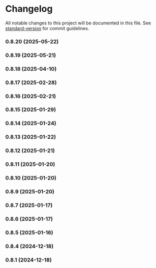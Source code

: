 # Changelog

All notable changes to this project will be documented in this file. See [standard-version](https://github.com/conventional-changelog/standard-version) for commit guidelines.

### 0.8.20 (2025-05-22)

### 0.8.19 (2025-05-21)

### 0.8.18 (2025-04-10)

### 0.8.17 (2025-02-28)

### 0.8.16 (2025-02-21)

### 0.8.15 (2025-01-29)

### 0.8.14 (2025-01-24)

### 0.8.13 (2025-01-22)

### 0.8.12 (2025-01-21)

### 0.8.11 (2025-01-20)

### 0.8.10 (2025-01-20)

### 0.8.9 (2025-01-20)

### 0.8.7 (2025-01-17)

### 0.8.6 (2025-01-17)

### 0.8.5 (2025-01-16)

### 0.8.4 (2024-12-18)

### 0.8.1 (2024-12-18)
